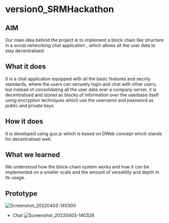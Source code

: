 # version0_SRMHackathon

## AIM
Our main idea behind the project is to implement a block chain like structure in
a social networking chat application , which allows all the user data to stay decentralised.

## What it does
It is a chat application equipped with all the basic features and secrity standards,
where the users can securely login and chat with other users, but instead of consolidating 
all the user data over a company server, it is decentralised and stored as blocks of information over the userbase
itself using encryption techniques which use the username and password as public and 
private keys.

## How it does 
It is developed using gun.js which is based on DWeb concept which stands for decentralised
web. 

## What we learned 
We understood how the block-chain system works and how it can be implemented on a smaller scale
and the amount of versatility and depth in its usage.

## Prototype
![Screenshot_20220403-140300](https://user-images.githubusercontent.com/73535431/161419345-b714ad44-de70-4c15-a531-5097f31cfc00.jpg)

- Chat 
![Screenshot_20220403-140328](https://user-images.githubusercontent.com/73535431/161419385-11f05664-6a06-400b-919b-f2787b96f78c.jpg)
